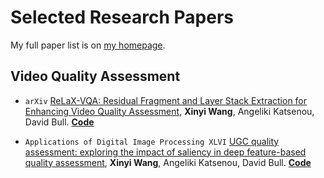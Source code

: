 # Selected Research Papers

My full paper list is on [my homepage](https://xinyiW915.github.io).

## Video Quality Assessment
- ``arXiv`` [ReLaX-VQA: Residual Fragment and Layer Stack Extraction for Enhancing Video Quality Assessment](https://arxiv.org/abs/2407.11496v1), **Xinyi Wang**, Angeliki Katsenou, David Bull. [**Code**](https://github.com/xinyiW915/ReLaX-VQA)

- ``Applications of Digital Image Processing XLVI`` [UGC quality assessment: exploring the impact of saliency in deep feature-based quality assessment](https://www.spiedigitallibrary.org/conference-proceedings-of-spie/12674/1267418/UGC-quality-assessment--exploring-the-impact-of-saliency-in/10.1117/12.2676136.short#_=_), **Xinyi Wang**, Angeliki Katsenou, David Bull. [**Code**](https://github.com/xinyiW915/SPIE-2023-Supplementary)
  
